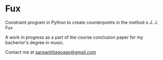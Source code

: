 # Fux
Constraint program in Python to create counterpoints in the method o J. J. Fux

A work in progress as a part of the course conclusion paper for my bacherlor's degree in music.

Contact me at sansantitiagoago@gmail.com
